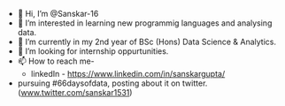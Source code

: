 - 👋 Hi, I’m @Sanskar-16
- 👀 I’m interested in learning new programmig languages and analysing data.
- 🌱 I’m currently in my 2nd year of BSc (Hons) Data Science & Analytics.
- 💞️ I’m looking for internship oppurtunities.
- 📫 How to reach me-
  - linkedIn - https://www.linkedin.com/in/sanskargupta/
- pursuing #66daysofdata, posting about it on twitter. (www.twitter.com/sanskar1531)
<!---
Sanskar-16/Sanskar-16 is a ✨ special ✨ repository because its `README.md` (this file) appears on your GitHub profile.
You can click the Preview link to take a look at your changes.
--->
